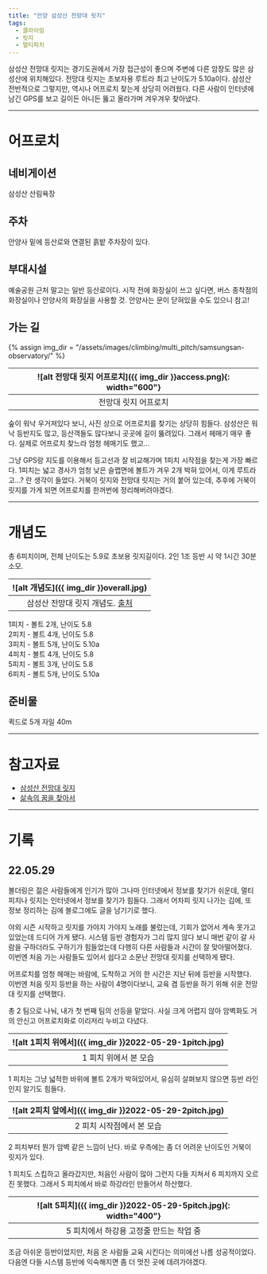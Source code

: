 ```yaml
---
title: "안양 삼성산 전망대 릿지"
tags:
  - 클라이밍
  - 릿지
  - 멀티피치
---
```



삼성산 전망대 릿지는 경기도권에서 가장 접근성이 좋으며
  주변에 다른 암장도 많은 삼성산에 위치해있다.
전망대 릿지는 초보자용 루트라 최고 난이도가 5.10a이다.
삼성산 전반적으로 그렇지만, 역시나 어프로치 찾는게 상당히 어려웠다.
다른 사람이 인터넷에 남긴 GPS를 보고 길이든 아니든 뚫고 올라가며 겨우겨우 찾아냈다.


---

# 어프로치


## 네비게이션

삼성산 산림욕장

## 주차

안양사 밑에 등산로와 연결된 흙밭 주차장이 있다.

## 부대시설

예술공원 근처 말고는 일반 등산로이다.
시작 전에 화장실이 쓰고 싶다면, 버스 종착점의 화장실이나 안양사의 화장실을 사용할 것.
안양사는 문이 닫혀있을 수도 있으니 참고!

## 가는 길

{% assign img_dir = "/assets/images/climbing/multi_pitch/samsungsan-observatory/" %}

|<a name="어프로치">![alt 전망대 릿지 어프로치]({{ img_dir }}access.png){: width="600"}</a>|
|:-----:|
|전망대 릿지 어프로치|

숲이 워낙 우거져있다 보니, 사진 상으로 어프로치를 찾기는 상당히 힘들다.
삼성산은 워낙 등반지도 많고, 등산객들도 많다보니 곳곳에 길이 뚫려있다.
그래서 헤매기 매우 좋다.
실제로 어프로치 찾느라 엄청 헤매기도 했고...

그냥 GPS랑 지도를 이용해서 등고선과 잘 비교해가며 1피치 시작점을 찾는게 가장 빠르다.
1피치는 넓고 경사가 엄청 낮은 슬랩면에 볼트가 겨우 2개 박혀 있어서, 이게 루트라고...? 란 생각이 들었다.
거북이 릿지와 전망대 릿지는 거의 붙어 있는데, 추후에 거북이 릿지를 가게 되면 어프로치를 한꺼번에 정리해버려야겠다.

---

# 개념도

총 6피치이며, 전체 난이도는 5.9로 초보용 릿지길이다.
2인 1조 등반 시 약 1시간 30분 소모.

|<a name="개념도">![alt 개념도]({{ img_dir }}overall.jpg)</a>|
|:---:|
|삼성산 전망대 릿지 개념도. [출처](https://blog.daum.net/jppro/655)|

1피치 - 볼트 2개, 난이도 5.8<br>
2피치 - 볼트 4개, 난이도 5.8<br>
3피치 - 볼트 5개, 난이도 5.10a<br>
4피치 - 볼트 4개, 난이도 5.8<br>
5피치 - 볼트 3개, 난이도 5.8<br>
6피치 - 볼트 5개, 난이도 5.10a<br>

## 준비물

퀵드로 5개
자일 40m

---

# 참고자료

- [삼성산 전망대 릿지](https://blog.daum.net/jppro/655)
- [삶속의 꿈을 찾아서](https://blog.daum.net/dsimage/11729944)


---

# 기록

## 22.05.29

볼더링은 젊은 사람들에게 인기가 많아 그나마 인터넷에서 정보를 찾기가 쉬운데,
  멀티피치나 릿지는 인터넷에서 정보를 찾기가 힘들다.
그래서 어차피 릿지 나가는 김에, 또 정보 정리하는 김에 블로그에도 글을 남기기로 했다.

야외 시즌 시작하고 릿지를 가야지 가야지 노래를 불렀는데,
  기회가 없어서 계속 못가고 있었는데 드디어 가게 됐다.
시스템 등반 경험자가 그리 많지 않다 보니 매번 같이 갈 사람을 구하더라도
  구하기가 힘들었는데 다행히 다른 사람들과 시간이 잘 맞아떨어졌다.
이번엔 처음 가는 사람들도 있어서 쉽다고 소문난 전망대 릿지를 선택하게 됐다.

어프로치를 엄청 헤매는 바람에, 도착하고 거의 한 시간은 지난 뒤에 등반을 시작했다.
이번엔 처음 릿지 등반을 하는 사람이 4명이다보니, 교육 겸 등반을 하기 위해 쉬운 전망대 릿지를 선택했다.

총 2 팀으로 나눠, 내가 첫 번째 팀의 선등을 맡았다.
사실 크게 어렵지 않아 암벽화도 거의 안신고 어프로치화로 이리저리 누비고 다녔다.

|<a name="1피치">![alt 1피치 위에서]({{ img_dir }}2022-05-29-1pitch.jpg)</a>|
|:---:|
|1 피치 위에서 본 모습|

1 피치는 그냥 넓적한 바위에 볼트 2개가 박혀있어서, 유심히 살펴보지 않으면 등반 라인인지 알기도 힘들다.

|<a name="2피치">![alt 2피치 앞에서]({{ img_dir }}2022-05-29-2pitch.jpg)</a>|
|:-----:|
|2 피치 시작점에서 본 모습|

2 피치부터 뭔가 암벽 같은 느낌이 난다. 바로 우측에는 좀 더 어려운 난이도인 거북이 릿지가 있다.

1 피치도 스킵하고 올라갔지만, 처음인 사람이 많아 그런지 다들 지쳐서 6 피치까지 오르진 못했다.
그래서 5 피치에서 바로 하강라인 만들어서 하산했다.


|<a name="5피치">![alt 5피치]({{ img_dir }}2022-05-29-5pitch.jpg){: width="400"}</a>|
|:-----:|
|5 피치에서 하강용 고정줄 만드는 작업 중|


조금 아쉬운 등반이었지만, 처음 온 사람들 교육 시킨다는 의미에선 나름 성공적이었다.
다음엔 다들 시스템 등반에 익숙해지면 좀 더 멋진 곳에 데려가야겠다.


